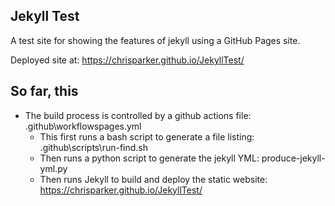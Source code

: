 ## Jekyll Test

A test site for showing the features of jekyll using a GitHub Pages site.

Deployed site at: https://chrisparker.github.io/JekyllTest/

## So far, this

- The build process is controlled by a github actions file: \.github\workflowspages.yml
   - This first runs a bash script to generate a file listing: \.github\scripts\run-find.sh
   - Then runs a python script to generate the jekyll YML: produce-jekyll-yml.py
   - Then runs Jekyll to build and deploy the static website: https://chrisparker.github.io/JekyllTest/

